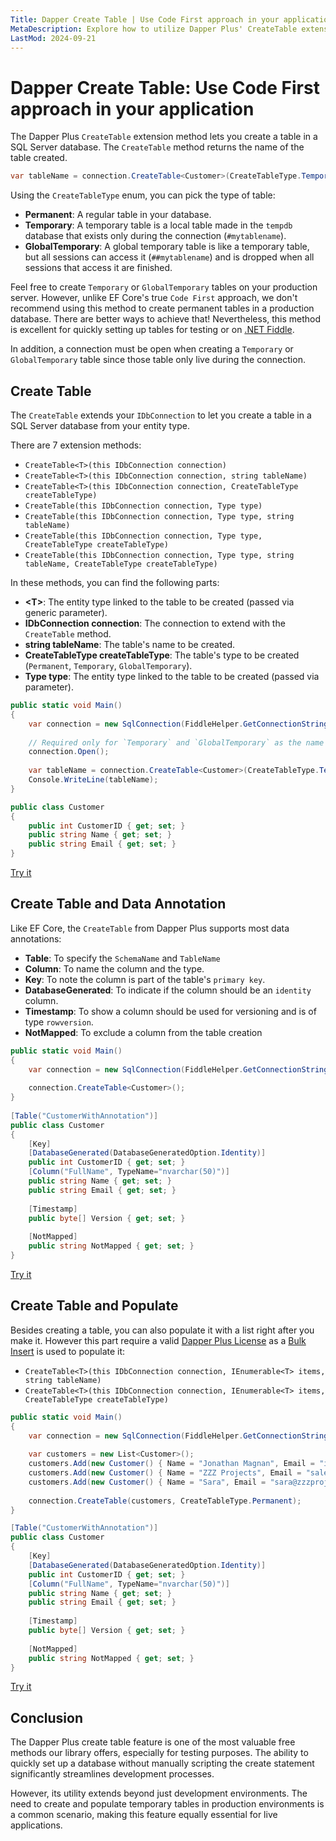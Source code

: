 ```yaml
---
Title: Dapper Create Table | Use Code First approach in your application
MetaDescription: Explore how to utilize Dapper Plus' CreateTable extension method for a 'Code First' approach in your SQL Server applications. Learn about table types, data annotations, and populating tables swiftly. Ideal for both testing scenarios and specific production use cases.
LastMod: 2024-09-21
---
```


# Dapper Create Table: Use Code First approach in your application

The Dapper Plus `CreateTable` extension method lets you create a table in a SQL Server database. The `CreateTable` method returns the name of the table created.

```csharp
var tableName = connection.CreateTable<Customer>(CreateTableType.Temporary);
```

Using the `CreateTableType` enum, you can pick the type of table:

- **Permanent**: A regular table in your database.
- **Temporary**: A temporary table is a local table made in the `tempdb` database that exists only during the connection (`#mytablename`).
- **GlobalTemporary**: A global temporary table is like a temporary table, but all sessions can access it (`##mytablename`) and is dropped when all sessions that access it are finished.

Feel free to create `Temporary` or `GlobalTemporary` tables on your production server. However, unlike EF Core's true `Code First` approach, we don't recommend using this method to create permanent tables in a production database. There are better ways to achieve that! Nevertheless, this method is excellent for quickly setting up tables for testing or on [.NET Fiddle](https://dotnetfiddle.net/).

In addition, a connection must be open when creating a `Temporary` or `GlobalTemporary` table since those table only live during the connection.

## Create Table

The `CreateTable` extends your `IDbConnection` to let you create a table in a SQL Server database from your entity type.

There are 7 extension methods:

- `CreateTable<T>(this IDbConnection connection)`
- `CreateTable<T>(this IDbConnection connection, string tableName)`
- `CreateTable<T>(this IDbConnection connection, CreateTableType createTableType)`
- `CreateTable(this IDbConnection connection, Type type)`
- `CreateTable(this IDbConnection connection, Type type, string tableName)`
- `CreateTable(this IDbConnection connection, Type type, CreateTableType createTableType)`
- `CreateTable(this IDbConnection connection, Type type, string tableName, CreateTableType createTableType)`

In these methods, you can find the following parts:

- **&lt;T&gt;**: The entity type linked to the table to be created (passed via generic parameter).
- **IDbConnection connection**: The connection to extend with the `CreateTable` method.
- **string tableName**: The table's name to be created.
- **CreateTableType createTableType**: The table's type to be created (`Permanent`, `Temporary`, `GlobalTemporary`).
- **Type type**: The entity type linked to the table to be created (passed via parameter).

```csharp
public static void Main()
{
	var connection = new SqlConnection(FiddleHelper.GetConnectionStringSqlServer());
	
	// Required only for `Temporary` and `GlobalTemporary` as the name only live during the session.
	connection.Open();
	
	var tableName = connection.CreateTable<Customer>(CreateTableType.Temporary);
	Console.WriteLine(tableName);
}

public class Customer 
{
	public int CustomerID { get; set; }
	public string Name { get; set; }
	public string Email { get; set; }
}
```

[Try it](https://dotnetfiddle.net/d9VMcX)

## Create Table and Data Annotation

Like EF Core, the `CreateTable` from Dapper Plus supports most data annotations:

- **Table**: To specify the `SchemaName` and `TableName`
- **Column**: To name the column and the type.
- **Key**: To note the column is part of the table's `primary key`.
- **DatabaseGenerated**: To indicate if the column should be an `identity` column.
- **Timestamp**: To show a column should be used for versioning and is of type `rowversion`.
- **NotMapped**: To exclude a column from the table creation

```csharp
public static void Main()
{
	var connection = new SqlConnection(FiddleHelper.GetConnectionStringSqlServer());
	
	connection.CreateTable<Customer>();
}
	
[Table("CustomerWithAnnotation")]
public class Customer 
{
	[Key]
	[DatabaseGenerated(DatabaseGeneratedOption.Identity)]
	public int CustomerID { get; set; }
	[Column("FullName", TypeName="nvarchar(50)")]
	public string Name { get; set; }
	public string Email { get; set; }
	
	[Timestamp]
	public byte[] Version { get; set; }
	
	[NotMapped]
	public string NotMapped { get; set; }
}
```

[Try it](https://dotnetfiddle.net/1pjhVa)

## Create Table and Populate

Besides creating a table, you can also populate it with a list right after you make it. However this part require a valid [Dapper Plus License](/pricing) as a [Bulk Insert](/bulk-insert) is used to populate it:

- `CreateTable<T>(this IDbConnection connection, IEnumerable<T> items, string tableName)`
- `CreateTable<T>(this IDbConnection connection, IEnumerable<T> items, CreateTableType createTableType)`

```csharp
public static void Main()
{
	var connection = new SqlConnection(FiddleHelper.GetConnectionStringSqlServer());
	
	var customers = new List<Customer>();
	customers.Add(new Customer() { Name = "Jonathan Magnan", Email = "info@zzzprojects.com" });
	customers.Add(new Customer() { Name = "ZZZ Projects", Email = "sales@zzzprojects.com" });
	customers.Add(new Customer() { Name = "Sara", Email = "sara@zzzprojects.com" });
	
	connection.CreateTable(customers, CreateTableType.Permanent);
}

[Table("CustomerWithAnnotation")]
public class Customer 
{
	[Key]
	[DatabaseGenerated(DatabaseGeneratedOption.Identity)]
	public int CustomerID { get; set; }
	[Column("FullName", TypeName="nvarchar(50)")]
	public string Name { get; set; }
	public string Email { get; set; }
	
	[Timestamp]
	public byte[] Version { get; set; }
	
	[NotMapped]
	public string NotMapped { get; set; }
}
```

[Try it](https://dotnetfiddle.net/LSiOah)

## Conclusion

The Dapper Plus create table feature is one of the most valuable free methods our library offers, especially for testing purposes. The ability to quickly set up a database without manually scripting the create statement significantly streamlines development processes.

However, its utility extends beyond just development environments. The need to create and populate temporary tables in production environments is a common scenario, making this feature equally essential for live applications.